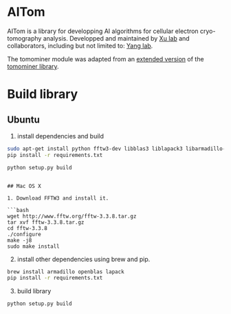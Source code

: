 # AITom

AITom is a library for developping AI algorithms for cellular electron cryo-tomography analysis. Developped and maintained by [Xu lab](https://cs.cmu.edu/~mxu1) and collaborators, including but not limited to: [Yang lab](http://www.lcecb.org/index.html). 

The tomominer module was adapted from an [extended version](http://web.cmb.usc.edu/people/alber/Software/mpp/) of the [tomominer library](https://github.com/alberlab/tomominer).

# Build library
## Ubuntu

1. install dependencies and build
```bash
sudo apt-get install python fftw3-dev libblas3 liblapack3 libarmadillo-dev
pip install -r requirements.txt

python setup.py build
```

```

## Mac OS X

1. Download FFTW3 and install it.

```bash
wget http://www.fftw.org/fftw-3.3.8.tar.gz
tar xvf fftw-3.3.8.tar.gz
cd fftw-3.3.8
./configure
make -j8
sudo make install
```

2. install other dependencies using brew and pip.
```bash
brew install armadillo openblas lapack
pip install -r requirements.txt
```

3. build library

```bash
python setup.py build
```

